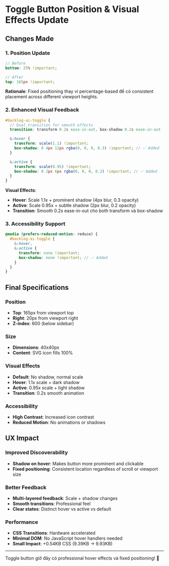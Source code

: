 # Toggle Button Position & Visual Effects Update

## Changes Made

### 1. Position Update
```scss
// Before
bottom: 25% !important;

// After
top: 165px !important;
```

**Rationale**: Fixed positioning thay vì percentage-based để có consistent placement across different viewport heights.

### 2. Enhanced Visual Feedback
```scss
#backlog-ai-toggle {
  // Dual transition for smooth effects
  transition: transform 0.2s ease-in-out, box-shadow 0.2s ease-in-out !important;

  &:hover {
    transform: scale(1.1) !important;
    box-shadow: 0 4px 12px rgba(0, 0, 0, 0.3) !important; // ✅ Added
  }

  &:active {
    transform: scale(0.95) !important;
    box-shadow: 0 2px 6px rgba(0, 0, 0, 0.2) !important; // ✅ Added
  }
}
```

**Visual Effects**:
- **Hover**: Scale 1.1x + prominent shadow (4px blur, 0.3 opacity)
- **Active**: Scale 0.95x + subtle shadow (2px blur, 0.2 opacity)
- **Transition**: Smooth 0.2s ease-in-out cho both transform và box-shadow

### 3. Accessibility Support
```scss
@media (prefers-reduced-motion: reduce) {
  #backlog-ai-toggle {
    &:hover,
    &:active {
      transform: none !important;
      box-shadow: none !important; // ✅ Added
    }
  }
}
```

## Final Specifications

### Position
- **Top**: 165px from viewport top
- **Right**: 20px from viewport right
- **Z-index**: 600 (below sidebar)

### Size
- **Dimensions**: 40x40px
- **Content**: SVG icon fills 100%

### Visual Effects
- **Default**: No shadow, normal scale
- **Hover**: 1.1x scale + dark shadow
- **Active**: 0.95x scale + light shadow
- **Transition**: 0.2s smooth animation

### Accessibility
- **High Contrast**: Increased icon contrast
- **Reduced Motion**: No animations or shadows

## UX Impact

### Improved Discoverability
- **Shadow on hover**: Makes button more prominent and clickable
- **Fixed positioning**: Consistent location regardless of scroll or viewport size

### Better Feedback
- **Multi-layered feedback**: Scale + shadow changes
- **Smooth transitions**: Professional feel
- **Clear states**: Distinct hover vs active vs default

### Performance
- **CSS Transitions**: Hardware accelerated
- **Minimal DOM**: No JavaScript hover handlers needed
- **Small Impact**: +0.54KB CSS (9.39KB → 9.93KB)

---

Toggle button giờ đây có professional hover effects và fixed positioning! 🎯
